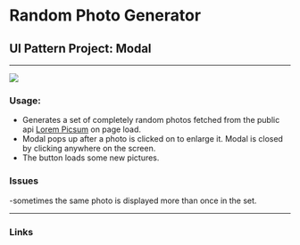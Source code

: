 # Random Photo Generator
## UI Pattern Project: Modal
---
![](randompicgen.png)

### Usage:

- Generates a set of completely random photos fetched from the public api [Lorem Picsum](https://picsum.photos) on page load.
- Modal pops up after a photo is clicked on to enlarge it. Modal is closed by clicking anywhere on the screen.
- The button loads some new pictures.

### Issues

-sometimes the same photo is displayed more than once in the set.

---
### Links
